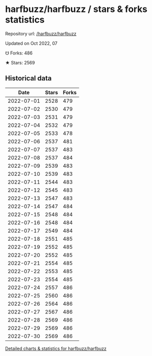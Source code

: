 # harfbuzz/harfbuzz / stars & forks statistics

Repository url: [/harfbuzz/harfbuzz](https://github.com/harfbuzz/harfbuzz)

Updated on Oct 2022, 07

☋ Forks: 486

★ Stars: 2569

## Historical data
| Date | Stars | Forks |
|------|-------|-------|
| 2022-07-01 | 2528 | 479 | 
| 2022-07-02 | 2530 | 479 | 
| 2022-07-03 | 2531 | 479 | 
| 2022-07-04 | 2532 | 479 | 
| 2022-07-05 | 2533 | 478 | 
| 2022-07-06 | 2537 | 481 | 
| 2022-07-07 | 2537 | 483 | 
| 2022-07-08 | 2537 | 484 | 
| 2022-07-09 | 2539 | 483 | 
| 2022-07-10 | 2539 | 483 | 
| 2022-07-11 | 2544 | 483 | 
| 2022-07-12 | 2545 | 483 | 
| 2022-07-13 | 2547 | 483 | 
| 2022-07-14 | 2547 | 484 | 
| 2022-07-15 | 2548 | 484 | 
| 2022-07-16 | 2548 | 484 | 
| 2022-07-17 | 2549 | 484 | 
| 2022-07-18 | 2551 | 485 | 
| 2022-07-19 | 2552 | 485 | 
| 2022-07-20 | 2552 | 485 | 
| 2022-07-21 | 2554 | 485 | 
| 2022-07-22 | 2553 | 485 | 
| 2022-07-23 | 2554 | 485 | 
| 2022-07-24 | 2557 | 486 | 
| 2022-07-25 | 2560 | 486 | 
| 2022-07-26 | 2564 | 486 | 
| 2022-07-27 | 2567 | 486 | 
| 2022-07-28 | 2569 | 486 | 
| 2022-07-29 | 2569 | 486 | 
| 2022-07-30 | 2569 | 486 | 


[Detailed charts & statistics for harfbuzz/harfbuzz](https://reviewgithub.com/rep/harfbuzz/harfbuzz)

